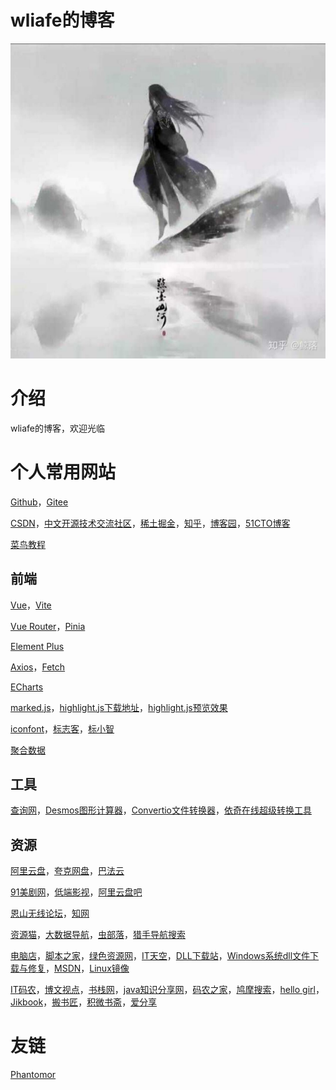 # wliafe的博客

![wliafe头像](wliafe.jpg)

# 介绍

wliafe的博客，欢迎光临

# 个人常用网站

[Github](https://github.com/)，[Gitee](https://gitee.com/)

[CSDN](https://www.csdn.net/)，[中文开源技术交流社区](https://www.oschina.net/)，[稀土掘金](https://juejin.cn/)，[知乎](https://www.zhihu.com/)，[博客园](https://www.cnblogs.com/)，[51CTO博客](https://blog.51cto.com/)

[菜鸟教程](https://www.runoob.com/)

## 前端

[Vue](https://cn.vuejs.org/)，[Vite](https://cn.vitejs.dev/)

[Vue Router](https://router.vuejs.org/zh/)，[Pinia](https://pinia.vuejs.org/zh/)

[Element Plus](https://element-plus.gitee.io/zh-CN/)

[Axios](https://www.axios-http.cn/)，[Fetch](https://developer.mozilla.org/zh-CN/docs/Web/API/Fetch_API/Using_Fetch)

[ECharts](https://echarts.apache.org/handbook/zh/get-started/)

[marked.js](http://www.dagoogle.cn/n/745.html)，[highlight.js下载地址](https://highlightjs.org/)，[highlight.js预览效果](https://highlightjs.org/static/demo/)

[iconfont](https://www.iconfont.cn/)，[标志客](https://www.logomaker.com.cn/)，[标小智](https://www.logosc.cn/logo/favicon)

[聚合数据](https://www.juhe.cn/)

## 工具

[查询网](https://www.ip138.com/)，[Desmos图形计算器](https://www.desmos.com/)，[Convertio文件转换器](https://convertio.co/zh/)，[依奇在线超级转换工具](https://www.wdku.net/)

## 资源

[阿里云盘](https://www.aliyundrive.com/)，[夸克网盘](https://pan.quark.cn/)，[巴法云](https://cloud.bemfa.com/)

[91美剧网](https://91mjw.tv/)，[低端影视](https://ddys.site/)，[阿里云盘吧](https://www.alipanba.com/)

[恩山无线论坛](https://www.right.com.cn/)，[知网](https://lib.bimuchachong.com/)

[资源猫](https://www.ziyuanm.com/)，[大数据导航](https://hao.199it.com/)，[虫部落](https://search.chongbuluo.com/)，[猎手导航搜索](http://www.lsdhss.com/)

[电脑店](https://u.diannaodian.com/)，[脚本之家](https://www.bookstack.cn/)，[绿色资源网](http://www.downcc.com/)，[IT天空](https://www.itsk.com/)，[DLL下载站](http://www.dllxz.com/)，[Windows系统dll文件下载与修复](https://www.wenjian.net/)，[MSDN](https://msdn.itellyou.cn/)，[Linux镜像](https://mirrors.ustc.edu.cn/help/index.html)

[IT码农](https://tanqingbo.cn/)，[博文视点](http://www.broadview.com.cn/)，[书栈网](https://www.bookstack.cn/)，[java知识分享网](http://www.java1234.com/)，[码农之家](https://www.xz577.com/)，[鸠摩搜索](https://www.jiumodiary.com/)，[hello girl](https://www.jqhtml.com/down/category/resources)，[Jikbook](https://jikbook.com/)，[搬书匠](http://www.banshujiang.cn/)，[积微书斋](https://www.aibooks.cc/)，[爱分享](https://www.ishare1.cn/)

# 友链

[Phantomor](https://phantomor.github.io/)
